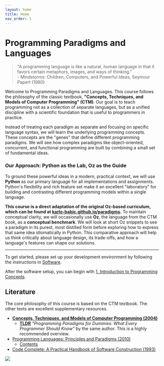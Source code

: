 ```yaml
---
layout: home
title: Home
nav_order: 1
---
```


# Programming Paradigms and Languages

>"A programming language is like a natural, human language in that it favors certain metaphors, images, and ways of thinking."  
>\- Mindstorms: Children, Computers, and Powerful Ideas, Seymour Papert (1980)

Welcome to Programming Paradigms and Languages. This course follows the philosophy of the classic textbook, **"Concepts, Techniques, and Models of Computer Programming" (CTM)**. Our goal is to teach programming not as a collection of separate languages, but as a unified discipline with a scientific foundation that is useful to programmers in practice.

Instead of treating each paradigm as separate and focusing on specific language syntax, we will learn the underlying programming concepts. These concepts are the "genes" that define different programming paradigms. We will see how complex paradigms like object-oriented, concurrent, and functional programming are built by combining a small set of fundamental ideas.

### Our Approach: Python as the Lab, Oz as the Guide

To ground these powerful ideas in a modern, practical context, we will use **Python** as our primary language for all implementations and assignments. Python's flexibility and rich feature set make it an excellent "laboratory" for building and contrasting different programming models within a single language.

**This course is a direct adaptation of the original Oz-based curriculum, which can be found at [karlo-babic.github.io/paradigms](https://karlo-babic.github.io/paradigms).** To maintain conceptual clarity, we will occasionally use **Oz**, the language from the CTM book, as a **conceptual benchmark**. We will look at short Oz snippets to see a paradigm in its purest, most distilled form before exploring how to express that same idea idiomatically in Python. This comparative approach will help us think critically about language design, its trade-offs, and how a language's features can shape our solutions.

---

To get started, please set up your development environment by following the instructions in [Software](Software.md).

After the software setup, you can begin with [1. Introduction to Programming Concepts](1-Introduction-to-Programming-Concepts.md).

## Literature
The core philosophy of this course is based on the CTM textbook. The other texts are excellent supplementary resources.

- [**Concepts, Techniques, and Models of Computer Programming (2004)**](https://www.goodreads.com/book/show/772585.Concepts_Techniques_and_Models_of_Computer_Programming)
    - [**TLDR**](https://www.info.ucl.ac.be/~pvr/VanRoyChapter.pdf) *"Programming Paradigms for Dummies: What Every Programmer Should Know"* by the same author. This is a highly recommended overview.
- [Programming Languages: Principles and Paradigms (2010)](https://www.goodreads.com/book/show/7322948-programming-languages)
    - [Contents](http://www.springer.com/cda/content/document/cda_downloaddocument/9781848829138-t1.pdf)
- [Code Complete: A Practical Handbook of Software Construction (1993)](https://www.goodreads.com/book/show/4845.Code_Complete)

<img src="https://www.info.ucl.ac.be/~pvr/paradigmsDIAGRAMeng108.jpg">

